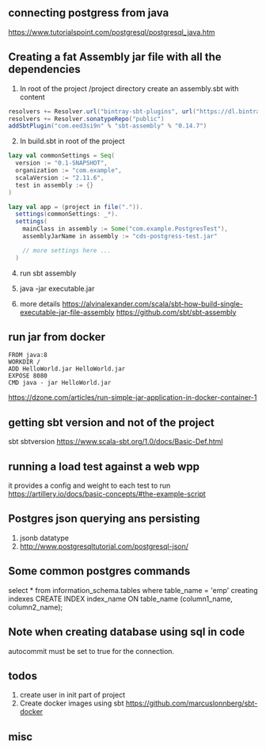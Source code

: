 ## connecting postgress from java
https://www.tutorialspoint.com/postgresql/postgresql_java.htm

## Creating a fat Assembly jar file with all the dependencies
1. In root of the project /project directory create an assembly.sbt with content
```scala
resolvers += Resolver.url("bintray-sbt-plugins", url("https://dl.bintray.com/eed3si9n/sbt-plugins/"))(Resolver.ivyStylePatterns)
resolvers += Resolver.sonatypeRepo("public")
addSbtPlugin("com.eed3si9n" % "sbt-assembly" % "0.14.7")
```
2. In build.sbt in root of the project 
```scala
lazy val commonSettings = Seq(
  version := "0.1-SNAPSHOT",
  organization := "com.example",
  scalaVersion := "2.11.6",
  test in assembly := {}
)

lazy val app = (project in file(".")).
  settings(commonSettings: _*).
  settings(
    mainClass in assembly := Some("com.example.PostgresTest"),
    assemblyJarName in assembly := "cds-postgress-test.jar"

    // more settings here ...
  )
 ```
 
 4. run sbt assembly
 
 5. java -jar executable.jar
 
 6. more details 
 https://alvinalexander.com/scala/sbt-how-build-single-executable-jar-file-assembly
 https://github.com/sbt/sbt-assembly

## run jar from docker
```
FROM java:8
WORKDIR /
ADD HelloWorld.jar HelloWorld.jar
EXPOSE 8080
CMD java - jar HelloWorld.jar
```
https://dzone.com/articles/run-simple-jar-application-in-docker-container-1
 
## getting sbt version and not of the project
sbt sbtversion
https://www.scala-sbt.org/1.0/docs/Basic-Def.html

## running a load test against a web wpp
it provides a config and weight to each test to run
https://artillery.io/docs/basic-concepts/#the-example-script
 
## Postgres json querying ans persisting 
1. jsonb datatype
2. http://www.postgresqltutorial.com/postgresql-json/ 


## Some common postgres commands
select * from information_schema.tables where table_name = 'emp'
creating indexes
CREATE INDEX index_name
ON table_name (column1_name, column2_name);

## Note when creating database using sql in code 
autocommit must be set to true for the connection.

## todos
 1. create user in init part of project
 2. Create docker images using sbt 
 https://github.com/marcuslonnberg/sbt-docker
 
## misc


